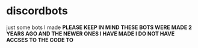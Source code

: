 # discordbots
just some bots I made
**PLEASE KEEP IN MIND THESE BOTS WERE MADE 2 YEARS AGO AND THE NEWER ONES I HAVE MADE I DO NOT HAVE ACCSES TO THE CODE TO**
